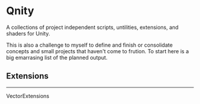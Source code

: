 # Qnity
A collections of project independent scripts, untilities, extensions, and shaders for Unity.

This is also a challenge to myself to define and finish or consolidate concepts and small projects that haven't come to frution. 
To start here is a big emarrasing list of the planned output. 

## Extensions
___
VectorExtensions
